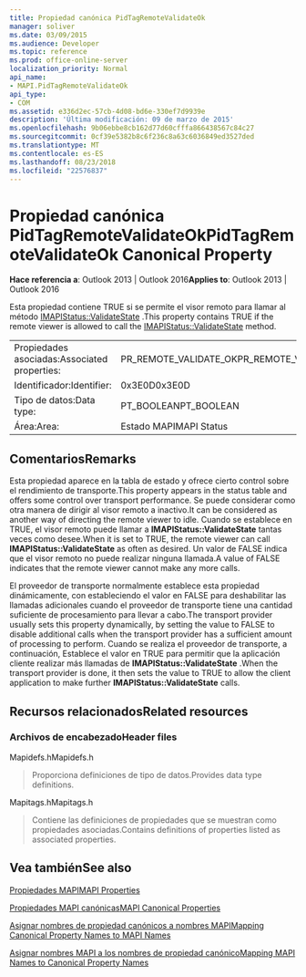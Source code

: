 ```yaml
---
title: Propiedad canónica PidTagRemoteValidateOk
manager: soliver
ms.date: 03/09/2015
ms.audience: Developer
ms.topic: reference
ms.prod: office-online-server
localization_priority: Normal
api_name:
- MAPI.PidTagRemoteValidateOk
api_type:
- COM
ms.assetid: e336d2ec-57cb-4d08-bd6e-330ef7d9939e
description: 'Última modificación: 09 de marzo de 2015'
ms.openlocfilehash: 9b06ebbe8cb162d77d60cfffa866438567c84c27
ms.sourcegitcommit: 0cf39e5382b8c6f236c8a63c6036849ed3527ded
ms.translationtype: MT
ms.contentlocale: es-ES
ms.lasthandoff: 08/23/2018
ms.locfileid: "22576837"
---
```

# <a name="pidtagremotevalidateok-canonical-property"></a><span data-ttu-id="d05d6-103">Propiedad canónica PidTagRemoteValidateOk</span><span class="sxs-lookup"><span data-stu-id="d05d6-103">PidTagRemoteValidateOk Canonical Property</span></span>

  
  
<span data-ttu-id="d05d6-104">**Hace referencia a**: Outlook 2013 | Outlook 2016</span><span class="sxs-lookup"><span data-stu-id="d05d6-104">**Applies to**: Outlook 2013 | Outlook 2016</span></span> 
  
<span data-ttu-id="d05d6-105">Esta propiedad contiene TRUE si se permite el visor remoto para llamar al método [IMAPIStatus::ValidateState](imapistatus-validatestate.md) .</span><span class="sxs-lookup"><span data-stu-id="d05d6-105">This property contains TRUE if the remote viewer is allowed to call the [IMAPIStatus::ValidateState](imapistatus-validatestate.md) method.</span></span> 
  
|||
|:-----|:-----|
|<span data-ttu-id="d05d6-106">Propiedades asociadas:</span><span class="sxs-lookup"><span data-stu-id="d05d6-106">Associated properties:</span></span>  <br/> |<span data-ttu-id="d05d6-107">PR_REMOTE_VALIDATE_OK</span><span class="sxs-lookup"><span data-stu-id="d05d6-107">PR_REMOTE_VALIDATE_OK</span></span>  <br/> |
|<span data-ttu-id="d05d6-108">Identificador:</span><span class="sxs-lookup"><span data-stu-id="d05d6-108">Identifier:</span></span>  <br/> |<span data-ttu-id="d05d6-109">0x3E0D</span><span class="sxs-lookup"><span data-stu-id="d05d6-109">0x3E0D</span></span>  <br/> |
|<span data-ttu-id="d05d6-110">Tipo de datos:</span><span class="sxs-lookup"><span data-stu-id="d05d6-110">Data type:</span></span>  <br/> |<span data-ttu-id="d05d6-111">PT_BOOLEAN</span><span class="sxs-lookup"><span data-stu-id="d05d6-111">PT_BOOLEAN</span></span>  <br/> |
|<span data-ttu-id="d05d6-112">Área:</span><span class="sxs-lookup"><span data-stu-id="d05d6-112">Area:</span></span>  <br/> |<span data-ttu-id="d05d6-113">Estado MAPI</span><span class="sxs-lookup"><span data-stu-id="d05d6-113">MAPI Status</span></span>  <br/> |
   
## <a name="remarks"></a><span data-ttu-id="d05d6-114">Comentarios</span><span class="sxs-lookup"><span data-stu-id="d05d6-114">Remarks</span></span>

<span data-ttu-id="d05d6-115">Esta propiedad aparece en la tabla de estado y ofrece cierto control sobre el rendimiento de transporte.</span><span class="sxs-lookup"><span data-stu-id="d05d6-115">This property appears in the status table and offers some control over transport performance.</span></span> <span data-ttu-id="d05d6-116">Se puede considerar como otra manera de dirigir al visor remoto a inactivo.</span><span class="sxs-lookup"><span data-stu-id="d05d6-116">It can be considered as another way of directing the remote viewer to idle.</span></span> <span data-ttu-id="d05d6-117">Cuando se establece en TRUE, el visor remoto puede llamar a **IMAPIStatus::ValidateState** tantas veces como desee.</span><span class="sxs-lookup"><span data-stu-id="d05d6-117">When it is set to TRUE, the remote viewer can call **IMAPIStatus::ValidateState** as often as desired.</span></span> <span data-ttu-id="d05d6-118">Un valor de FALSE indica que el visor remoto no puede realizar ninguna llamada.</span><span class="sxs-lookup"><span data-stu-id="d05d6-118">A value of FALSE indicates that the remote viewer cannot make any more calls.</span></span> 
  
<span data-ttu-id="d05d6-119">El proveedor de transporte normalmente establece esta propiedad dinámicamente, con estableciendo el valor en FALSE para deshabilitar las llamadas adicionales cuando el proveedor de transporte tiene una cantidad suficiente de procesamiento para llevar a cabo.</span><span class="sxs-lookup"><span data-stu-id="d05d6-119">The transport provider usually sets this property dynamically, by setting the value to FALSE to disable additional calls when the transport provider has a sufficient amount of processing to perform.</span></span> <span data-ttu-id="d05d6-120">Cuando se realiza el proveedor de transporte, a continuación, Establece el valor en TRUE para permitir que la aplicación cliente realizar más llamadas de **IMAPIStatus::ValidateState** .</span><span class="sxs-lookup"><span data-stu-id="d05d6-120">When the transport provider is done, it then sets the value to TRUE to allow the client application to make further **IMAPIStatus::ValidateState** calls.</span></span> 
  
## <a name="related-resources"></a><span data-ttu-id="d05d6-121">Recursos relacionados</span><span class="sxs-lookup"><span data-stu-id="d05d6-121">Related resources</span></span>

### <a name="header-files"></a><span data-ttu-id="d05d6-122">Archivos de encabezado</span><span class="sxs-lookup"><span data-stu-id="d05d6-122">Header files</span></span>

<span data-ttu-id="d05d6-123">Mapidefs.h</span><span class="sxs-lookup"><span data-stu-id="d05d6-123">Mapidefs.h</span></span>
  
> <span data-ttu-id="d05d6-124">Proporciona definiciones de tipo de datos.</span><span class="sxs-lookup"><span data-stu-id="d05d6-124">Provides data type definitions.</span></span>
    
<span data-ttu-id="d05d6-125">Mapitags.h</span><span class="sxs-lookup"><span data-stu-id="d05d6-125">Mapitags.h</span></span>
  
> <span data-ttu-id="d05d6-126">Contiene las definiciones de propiedades que se muestran como propiedades asociadas.</span><span class="sxs-lookup"><span data-stu-id="d05d6-126">Contains definitions of properties listed as associated properties.</span></span>
    
## <a name="see-also"></a><span data-ttu-id="d05d6-127">Vea también</span><span class="sxs-lookup"><span data-stu-id="d05d6-127">See also</span></span>



[<span data-ttu-id="d05d6-128">Propiedades MAPI</span><span class="sxs-lookup"><span data-stu-id="d05d6-128">MAPI Properties</span></span>](mapi-properties.md)
  
[<span data-ttu-id="d05d6-129">Propiedades MAPI canónicas</span><span class="sxs-lookup"><span data-stu-id="d05d6-129">MAPI Canonical Properties</span></span>](mapi-canonical-properties.md)
  
[<span data-ttu-id="d05d6-130">Asignar nombres de propiedad canónicos a nombres MAPI</span><span class="sxs-lookup"><span data-stu-id="d05d6-130">Mapping Canonical Property Names to MAPI Names</span></span>](mapping-canonical-property-names-to-mapi-names.md)
  
[<span data-ttu-id="d05d6-131">Asignar nombres MAPI a los nombres de propiedad canónico</span><span class="sxs-lookup"><span data-stu-id="d05d6-131">Mapping MAPI Names to Canonical Property Names</span></span>](mapping-mapi-names-to-canonical-property-names.md)

